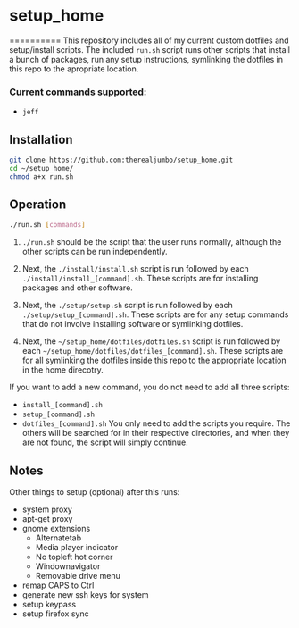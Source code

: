 # setup_home
==========
This repository includes all of my current custom dotfiles and setup/install
scripts. The included `run.sh` script runs other scripts that
install a bunch of packages, run any setup instructions,  symlinking the
dotfiles in this repo to the apropriate location.

### Current commands supported:
* `jeff`

## Installation

``` bash
git clone https://github.com:therealjumbo/setup_home.git
cd ~/setup_home/
chmod a+x run.sh
```

## Operation
``` bash
./run.sh [commands]
```

1. `./run.sh` should be the script that the user runs normally, although the other
scripts can be run independently.

2. Next, the `./install/install.sh` script is run followed by each
`./install/install_[command].sh`. These scripts are for installing packages and
other software. 

3. Next, the `./setup/setup.sh` script is run followed by each
`./setup/setup_[command].sh`. These scripts are for any setup commands that
do not involve installing software or symlinking dotfiles. 

4. Next, the `~/setup_home/dotfiles/dotfiles.sh` script is run followed by each
`~/setup_home/dotfiles/dotfiles_[command].sh`. These scripts are for all
symlinking the dotfiles inside this repo to the appropriate location in the home
direcotry. 

If you want to add a new command, you do not need to add all three scripts:
* `install_[command].sh`
* `setup_[command].sh`
* `dotfiles_[command].sh`
You only need to add the scripts you require. The others will be searched for in
their respective directories, and when they are not found, the script will
simply continue.

## Notes
Other things to setup (optional) after this runs:
* system proxy
* apt-get proxy
* gnome extensions
    * Alternatetab
    * Media player indicator
    * No topleft hot corner
    * Windownavigator
    * Removable drive menu
* remap CAPS to Ctrl
* generate new ssh keys for system
* setup keypass
* setup firefox sync

